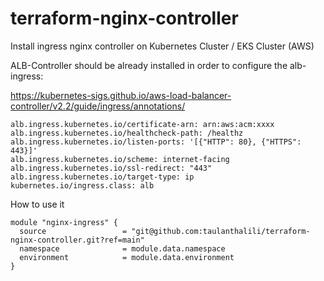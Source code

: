 # terraform-nginx-controller
Install ingress nginx controller on Kubernetes Cluster / EKS Cluster (AWS)

ALB-Controller should be already installed in order to configure the alb-ingress:

https://kubernetes-sigs.github.io/aws-load-balancer-controller/v2.2/guide/ingress/annotations/
```
alb.ingress.kubernetes.io/certificate-arn: arn:aws:acm:xxxx                                                                                               alb.ingress.kubernetes.io/healthcheck-path: /healthz                                                                                                       alb.ingress.kubernetes.io/listen-ports: '[{"HTTP": 80}, {"HTTPS": 443}]'                                                                                   alb.ingress.kubernetes.io/scheme: internet-facing                                                                                                           alb.ingress.kubernetes.io/ssl-redirect: "443"                                                                                                               alb.ingress.kubernetes.io/target-type: ip                                                                                                                 kubernetes.io/ingress.class: alb
```
How to use it
```
module "nginx-ingress" {
  source                 = "git@github.com:taulanthalili/terraform-nginx-controller.git?ref=main"
  namespace              = module.data.namespace
  environment            = module.data.environment
}
```
